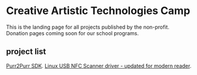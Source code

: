 

# Creative Artistic Technologies Camp

This is the landing page for all projects published by the non-profit.  Donation pages coming soon for our school programs.

## project list

[Purr2Purr SDK](https://github.com/thatcatcamp/purr2purrsdk).
[Linux USB NFC Scanner driver - updated for modern reader](https://github.com/thatcatcamp/CCID).

